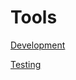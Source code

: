 # Tools

[Development](Tools%20446a756e586c4a6aada022c8fdc95474/Development%20284c69ee84914225843e7d2d909b8974.csv)

[Testing](Tools%20446a756e586c4a6aada022c8fdc95474/Testing%20ffb45892cc4d4ab4a81ffa62bace5526.csv)